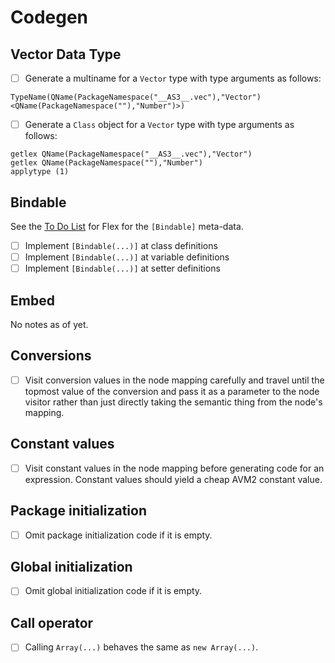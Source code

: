 # Codegen

## Vector Data Type

* [ ] Generate a multiname for a `Vector` type with type arguments as follows:

```plain
TypeName(QName(PackageNamespace("__AS3__.vec"),"Vector")<QName(PackageNamespace(""),"Number")>)
```

* [ ] Generate a `Class` object for a `Vector` type with type arguments as follows:

```plain
getlex QName(PackageNamespace("__AS3__.vec"),"Vector")
getlex QName(PackageNamespace(""),"Number")
applytype (1)
```

## Bindable

See the [To Do List](flex.md) for Flex for the `[Bindable]` meta-data.

* [ ] Implement `[Bindable(...)]` at class definitions
* [ ] Implement `[Bindable(...)]` at variable definitions
* [ ] Implement `[Bindable(...)]` at setter definitions

## Embed

No notes as of yet.

## Conversions

* [ ] Visit conversion values in the node mapping carefully and travel until the topmost value of the conversion and pass it as a parameter to the node visitor rather than just directly taking the semantic thing from the node's mapping.

## Constant values

* [ ] Visit constant values in the node mapping before generating code for an expression. Constant values should yield a cheap AVM2 constant value.

## Package initialization

* [ ] Omit package initialization code if it is empty.

## Global initialization

* [ ] Omit global initialization code if it is empty.

## Call operator

* [ ] Calling `Array(...)` behaves the same as `new Array(...)`.